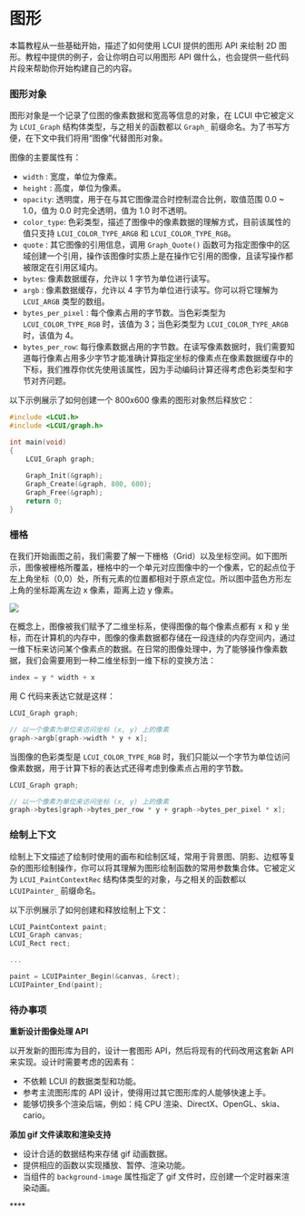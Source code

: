 # 图形

本篇教程从一些基础开始，描述了如何使用 LCUI 提供的图形 API 来绘制 2D 图形。教程中提供的例子，会让你明白可以用图形 API 做什么，也会提供一些代码片段来帮助你开始构建自己的内容。

### 图形对象 <a id="hua-bu"></a>

图形对象是一个记录了位图的像素数据和宽高等信息的对象，在 LCUI 中它被定义为 `LCUI_Graph` 结构体类型，与之相关的函数都以 `Graph_` 前缀命名。为了书写方便，在下文中我们将用“图像”代替图形对象。

图像的主要属性有：

* `width` : 宽度，单位为像素。
* `height` : 高度，单位为像素。
* `opacity`: 透明度，用于在与其它图像混合时控制混合比例，取值范围 0.0 ~ 1.0，值为 0.0 时完全透明，值为 1.0 时不透明。
* `color_type`: 色彩类型，描述了图像中的像素数据的理解方式，目前该属性的值只支持 `LCUI_COLOR_TYPE_ARGB` 和 `LCUI_COLOR_TYPE_RGB`。
* `quote` : 其它图像的引用信息，调用 `Graph_Quote()` 函数可为指定图像中的区域创建一个引用，操作该图像时实质上是在操作它引用的图像，且读写操作都被限定在引用区域内。
* `bytes`: 像素数据缓存，允许以 1 字节为单位进行读写。
* `argb` : 像素数据缓存，允许以 4 字节为单位进行读写。你可以将它理解为 `LCUI_ARGB` 类型的数组。
* `bytes_per_pixel` : 每个像素占用的字节数。当色彩类型为 `LCUI_COLOR_TYPE_RGB` 时，该值为 3；当色彩类型为 `LCUI_COLOR_TYPE_ARGB` 时，该值为 4。
* `bytes_per_row`: 每行像素数据占用的字节数。在读写像素数据时，我们需要知道每行像素占用多少字节才能准确计算指定坐标的像素点在像素数据缓存中的下标，我们推荐你优先使用该属性，因为手动编码计算还得考虑色彩类型和字节对齐问题。

以下示例展示了如何创建一个 800x600 像素的图形对象然后释放它：

```c
#include <LCUI.h>
#include <LCUI/graph.h>

int main(void)
{
    LCUI_Graph graph;
    
    Graph_Init(&graph);
    Graph_Create(&graph, 800, 600);
    Graph_Free(&graph);
    return 0;
}
```

### 栅格 <a id="zha-ge"></a>

在我们开始画图之前，我们需要了解一下栅格（Grid）以及坐标空间。如下图所示，图像被栅格所覆盖，栅格中的一个单元对应图像中的一个像素，它的起点位于左上角坐标（0,0）处，所有元素的位置都相对于原点定位。所以图中蓝色方形左上角的坐标距离左边 x 像素，距离上边 y 像素。​

![](https://gblobscdn.gitbook.com/assets%2F-MJ04kFHYqrADYVyG9qI%2F-MYU1HhTEIZLRL62Ts4W%2F-MYU985OTEpPVV1IHNKT%2Fcanvas_default_grid.png?alt=media&token=3eb35b06-ad80-49be-9e72-6fa3b49237a6)

在概念上，图像被我们赋予了二维坐标系，使得图像的每个像素点都有 x 和 y 坐标，而在计算机的内存中，图像的像素数据都存储在一段连续的内存空间内，通过一维下标来访问某个像素点的数据。在日常的图像处理中，为了能够操作像素数据，我们会需要用到一种二维坐标到一维下标的变换方法：

```c
index = y * width + x
```

用 C 代码来表达它就是这样：

```c
LCUI_Graph graph;

// 以一个像素为单位来访问坐标 (x, y) 上的像素
graph->argb[graph->width * y + x];
```

当图像的色彩类型是 `LCUI_COLOR_TYPE_RGB` 时，我们只能以一个字节为单位访问像素数据，用于计算下标的表达式还得考虑到像素点占用的字节数。

```c
LCUI_Graph graph;

// 以一个像素为单位来访问坐标 (x, y) 上的像素
graph->bytes[graph->bytes_per_row * y + graph->bytes_per_pixel * x];
```

### 绘制上下文

绘制上下文描述了绘制时使用的画布和绘制区域，常用于背景图、阴影、边框等复杂的图形绘制操作，你可以将其理解为图形绘制函数的常用参数集合体。它被定义为 `LCUI_PaintContextRec` 结构体类型的对象，与之相关的函数都以 `LCUIPainter_` 前缀命名。

以下示例展示了如何创建和释放绘制上下文：

```c
LCUI_PaintContext paint;
LCUI_Graph canvas;
LCUI_Rect rect;

...

paint = LCUIPainter_Begin(&canvas, &rect);
LCUIPainter_End(paint);
```

### 待办事项

**重新设计图像处理 API**

以开发新的图形库为目的，设计一套图形 API，然后将现有的代码改用这套新 API 来实现。设计时需要考虑的因素有：

* 不依赖 LCUI 的数据类型和功能。
* 参考主流图形库的 API 设计，使得用过其它图形库的人能够快速上手。
* 能够切换多个渲染后端，例如：纯 CPU 渲染、DirectX、OpenGL、skia、cario。

**添加 gif 文件读取和渲染支持**

* 设计合适的数据结构来存储 gif 动画数据。
* 提供相应的函数以实现播放、暂停、渲染功能。
* 当组件的 `background-image` 属性指定了 gif 文件时，应创建一个定时器来渲染动画。

\*\*\*\*

